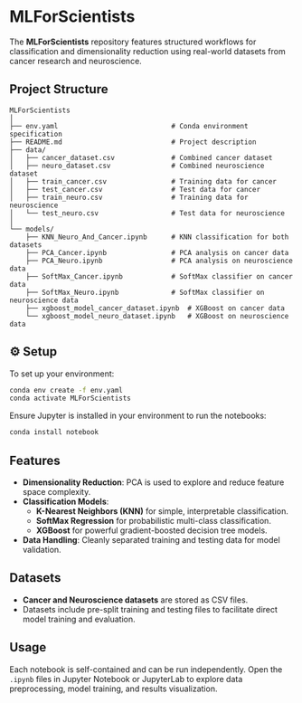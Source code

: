 # MLForScientists

The **MLForScientists** repository features structured workflows for classification and dimensionality reduction using real-world datasets from cancer research and neuroscience.

## Project Structure

```
MLForScientists
│
├── env.yaml                            # Conda environment specification
├── README.md                           # Project description
├── data/
│   ├── cancer_dataset.csv              # Combined cancer dataset
│   ├── neuro_dataset.csv               # Combined neuroscience dataset
│   ├── train_cancer.csv                # Training data for cancer
│   ├── test_cancer.csv                 # Test data for cancer
│   ├── train_neuro.csv                 # Training data for neuroscience
│   └── test_neuro.csv                  # Test data for neuroscience
│
└── models/
    ├── KNN_Neuro_And_Cancer.ipynb      # KNN classification for both datasets
    ├── PCA_Cancer.ipynb                # PCA analysis on cancer data
    ├── PCA_Neuro.ipynb                 # PCA analysis on neuroscience data
    ├── SoftMax_Cancer.ipynb            # SoftMax classifier on cancer data
    ├── SoftMax_Neuro.ipynb             # SoftMax classifier on neuroscience data
    ├── xgboost_model_cancer_dataset.ipynb  # XGBoost on cancer data
    └── xgboost_model_neuro_dataset.ipynb   # XGBoost on neuroscience data
```

## ⚙️ Setup

To set up your environment:

```bash
conda env create -f env.yaml
conda activate MLForScientists
```

Ensure Jupyter is installed in your environment to run the notebooks:

```bash
conda install notebook
```

## Features

- **Dimensionality Reduction**: PCA is used to explore and reduce feature space complexity.
- **Classification Models**:
  - **K-Nearest Neighbors (KNN)** for simple, interpretable classification.
  - **SoftMax Regression** for probabilistic multi-class classification.
  - **XGBoost** for powerful gradient-boosted decision tree models.
- **Data Handling**: Cleanly separated training and testing data for model validation.

## Datasets

- **Cancer and Neuroscience datasets** are stored as CSV files.
- Datasets include pre-split training and testing files to facilitate direct model training and evaluation.

## Usage

Each notebook is self-contained and can be run independently. Open the `.ipynb` files in Jupyter Notebook or JupyterLab to explore data preprocessing, model training, and results visualization.


